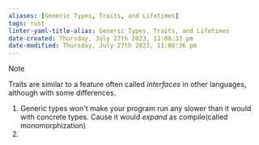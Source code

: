 ```yaml
---
aliases: [Generic Types, Traits, and Lifetimes]
tags: rust 
linter-yaml-title-alias: Generic Types, Traits, and Lifetimes
date-created: Thursday, July 27th 2023, 11:08:33 pm
date-modified: Thursday, July 27th 2023, 11:08:36 pm
---
```


> [!Note]
> Traits are similar to a feature often called _interfaces_ in other languages, although with some differences.


1. Generic types won't make your program run any slower than it would with concrete types. Cause it would *expand* as compile(called monomorphization)
2. 